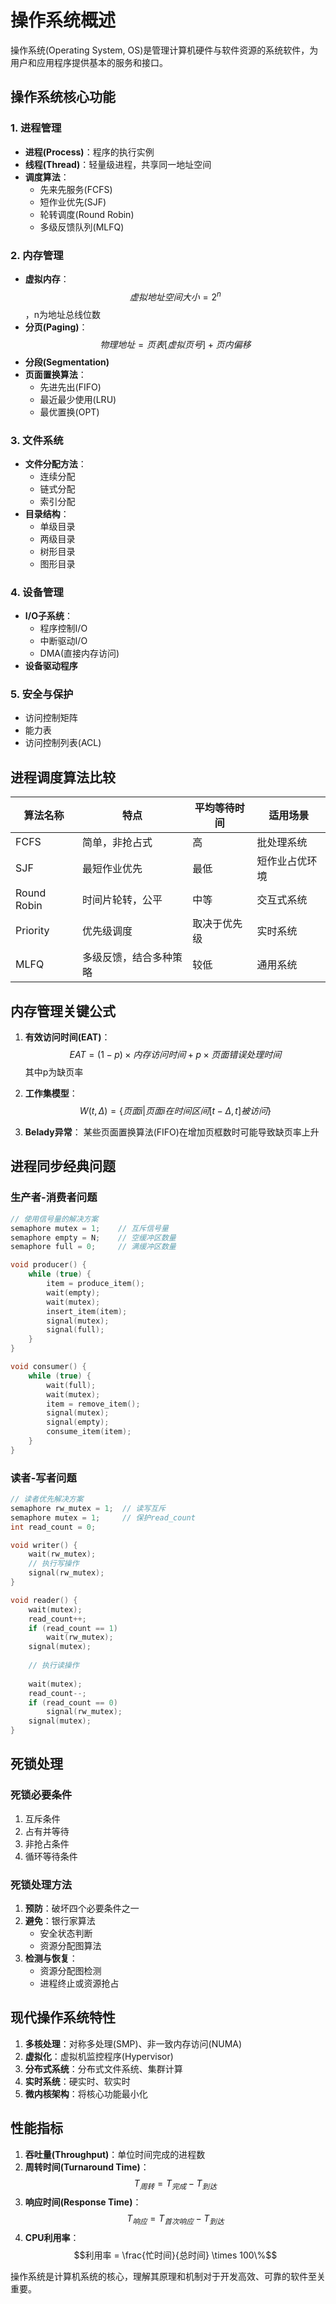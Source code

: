 # 操作系统概述

操作系统(Operating System, OS)是管理计算机硬件与软件资源的系统软件，为用户和应用程序提供基本的服务和接口。

## 操作系统核心功能

### 1. 进程管理
- **进程(Process)**：程序的执行实例
- **线程(Thread)**：轻量级进程，共享同一地址空间
- **调度算法**：
  - 先来先服务(FCFS)
  - 短作业优先(SJF)
  - 轮转调度(Round Robin)
  - 多级反馈队列(MLFQ)

### 2. 内存管理
- **虚拟内存**：$$虚拟地址空间大小 = 2^n$$，n为地址总线位数
- **分页(Paging)**：$$物理地址 = 页表[虚拟页号] + 页内偏移$$
- **分段(Segmentation)**
- **页面置换算法**：
  - 先进先出(FIFO)
  - 最近最少使用(LRU)
  - 最优置换(OPT)

### 3. 文件系统
- **文件分配方法**：
  - 连续分配
  - 链式分配
  - 索引分配
- **目录结构**：
  - 单级目录
  - 两级目录
  - 树形目录
  - 图形目录

### 4. 设备管理
- **I/O子系统**：
  - 程序控制I/O
  - 中断驱动I/O
  - DMA(直接内存访问)
- **设备驱动程序**

### 5. 安全与保护
- 访问控制矩阵
- 能力表
- 访问控制列表(ACL)

## 进程调度算法比较

| 算法名称       | 特点                          | 平均等待时间 | 适用场景           |
|---------------|-----------------------------|-------------|-------------------|
| FCFS          | 简单，非抢占式                  | 高          | 批处理系统          |
| SJF           | 最短作业优先                   | 最低         | 短作业占优环境       |
| Round Robin   | 时间片轮转，公平                | 中等         | 交互式系统          |
| Priority      | 优先级调度                    | 取决于优先级   | 实时系统           |
| MLFQ          | 多级反馈，结合多种策略            | 较低         | 通用系统           |

## 内存管理关键公式

1. **有效访问时间(EAT)**：
   $$EAT = (1 - p) \times 内存访问时间 + p \times 页面错误处理时间$$
   其中p为缺页率

2. **工作集模型**：
   $$W(t, \Delta) = \{页面i | 页面i在时间区间[t-\Delta, t]被访问\}$$

3. **Belady异常**：
   某些页面置换算法(FIFO)在增加页框数时可能导致缺页率上升

## 进程同步经典问题

### 生产者-消费者问题
```c
// 使用信号量的解决方案
semaphore mutex = 1;    // 互斥信号量
semaphore empty = N;    // 空缓冲区数量
semaphore full = 0;     // 满缓冲区数量

void producer() {
    while (true) {
        item = produce_item();
        wait(empty);
        wait(mutex);
        insert_item(item);
        signal(mutex);
        signal(full);
    }
}

void consumer() {
    while (true) {
        wait(full);
        wait(mutex);
        item = remove_item();
        signal(mutex);
        signal(empty);
        consume_item(item);
    }
}
```

### 读者-写者问题
```c
// 读者优先解决方案
semaphore rw_mutex = 1;  // 读写互斥
semaphore mutex = 1;     // 保护read_count
int read_count = 0;

void writer() {
    wait(rw_mutex);
    // 执行写操作
    signal(rw_mutex);
}

void reader() {
    wait(mutex);
    read_count++;
    if (read_count == 1)
        wait(rw_mutex);
    signal(mutex);
    
    // 执行读操作
    
    wait(mutex);
    read_count--;
    if (read_count == 0)
        signal(rw_mutex);
    signal(mutex);
}
```

## 死锁处理

### 死锁必要条件
1. 互斥条件
2. 占有并等待
3. 非抢占条件
4. 循环等待条件

### 死锁处理方法
1. **预防**：破坏四个必要条件之一
2. **避免**：银行家算法
   - 安全状态判断
   - 资源分配图算法
3. **检测与恢复**：
   - 资源分配图检测
   - 进程终止或资源抢占

## 现代操作系统特性

1. **多核处理**：对称多处理(SMP)、非一致内存访问(NUMA)
2. **虚拟化**：虚拟机监控程序(Hypervisor)
3. **分布式系统**：分布式文件系统、集群计算
4. **实时系统**：硬实时、软实时
5. **微内核架构**：将核心功能最小化

## 性能指标

1. **吞吐量(Throughput)**：单位时间完成的进程数
2. **周转时间(Turnaround Time)**：$$T_{周转} = T_{完成} - T_{到达}$$
3. **响应时间(Response Time)**：$$T_{响应} = T_{首次响应} - T_{到达}$$
4. **CPU利用率**：$$利用率 = \frac{忙时间}{总时间} \times 100\%$$

操作系统是计算机系统的核心，理解其原理和机制对于开发高效、可靠的软件至关重要。